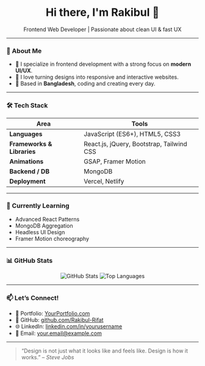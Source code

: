 <h1 align="center">Hi there, I'm Rakibul 👋</h1>
<p align="center">
  Frontend Web Developer | Passionate about clean UI & fast UX
</p>

---

### 🧠 About Me
- 🎨 I specialize in frontend development with a strong focus on **modern UI/UX**.
- 🚀 I love turning designs into responsive and interactive websites.
- 🏡 Based in **Bangladesh**, coding and creating every day.

---

### 🛠 Tech Stack
| Area | Tools |
|------|-------|
| **Languages** | JavaScript (ES6+), HTML5, CSS3 |
| **Frameworks & Libraries** | React.js, jQuery, Bootstrap, Tailwind CSS |
| **Animations** | GSAP, Framer Motion |
| **Backend / DB** | MongoDB |
| **Deployment** | Vercel, Netlify |

---

### 🌱 Currently Learning
- Advanced React Patterns
- MongoDB Aggregation
- Headless UI Design
- Framer Motion choreography

---

### 📊 GitHub Stats
<p align="center">
  <img src="https://github-readme-stats.vercel.app/api?username=Rakibul-Rifat&show_icons=true&theme=tokyonight" alt="GitHub Stats" />
  <img src="https://github-readme-stats.vercel.app/api/top-langs/?username=Rakibul-Rifat&layout=compact&theme=tokyonight" alt="Top Languages" />
</p>

---

### 📫 Let’s Connect!
- 💼 Portfolio: [YourPortfolio.com](https://yourportfolio.com)
- 🐙 GitHub: [github.com/Rakibul-Rifat](https://github.com/Rakibul-Rifat)
- 🌐 LinkedIn: [linkedin.com/in/yourusername](https://linkedin.com/in/yourusername)
- 💬 Email: your.email@example.com

---

> “Design is not just what it looks like and feels like. Design is how it works.” – *Steve Jobs*

